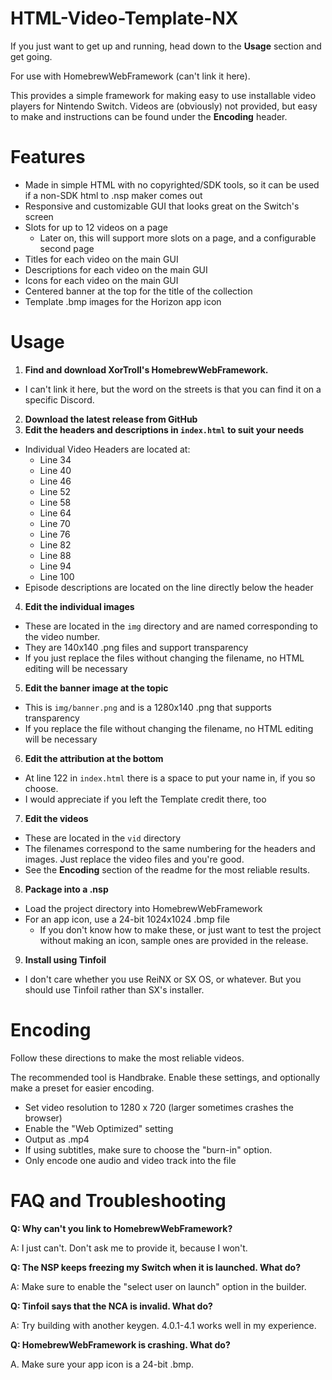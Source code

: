 # HTML-Video-Template-NX

If you just want to get up and running, head down to the **Usage** section and get going.

For use with HomebrewWebFramework (can't link it here).

This provides a simple framework for making easy to use installable video players for Nintendo Switch. Videos are (obviously) not provided, but easy to make and instructions can be found under the **Encoding** header.

# Features
- Made in simple HTML with no copyrighted/SDK tools, so it can be used if a non-SDK html to .nsp maker comes out
- Responsive and customizable GUI that looks great on the Switch's screen
- Slots for up to 12 videos on a page
  - Later on, this will support more slots on a page, and a configurable second page
- Titles for each video on the main GUI
- Descriptions for each video on the main GUI
- Icons for each video on the main GUI
- Centered banner at the top for the title of the collection
- Template .bmp images for the Horizon app icon

# Usage
1. **Find and download XorTroll's HomebrewWebFramework.** 
  - I can't link it here, but the word on the streets is that you can find it on a specific Discord.
2. **Download the latest release from GitHub**
3. **Edit the headers and descriptions in `index.html` to suit your needs**
  - Individual Video Headers are located at:
      - Line 34
      - Line 40
      - Line 46
      - Line 52
      - Line 58
      - Line 64
      - Line 70
      - Line 76
      - Line 82
      - Line 88
      - Line 94
      - Line 100
  - Episode descriptions are located on the line directly below the header
4. **Edit the individual images**
  - These are located in the `img` directory and are named corresponding to the video number.
  - They are 140x140 .png files and support transparency
  - If you just replace the files without changing the filename, no HTML editing will be necessary
5. **Edit the banner image at the topic**
  - This is `img/banner.png` and is a 1280x140 .png that supports transparency
  - If you replace the file without changing the filename, no HTML editing will be necessary
6. **Edit the attribution at the bottom**
  - At line 122 in `index.html` there is a space to put your name in, if you so choose.
  - I would appreciate if you left the Template credit there, too
7. **Edit the videos**
  - These are located in the `vid` directory
  - The filenames correspond to the same numbering for the headers and images. Just replace the video files and you're good.
  - See the **Encoding** section of the readme for the most reliable results.
8. **Package into a .nsp**
  - Load the project directory into HomebrewWebFramework
  - For an app icon, use a 24-bit 1024x1024 .bmp file
    - If you don't know how to make these, or just want to test the project without making an icon, sample ones are provided in the release.
9. **Install using Tinfoil**
  - I don't care whether you use ReiNX or SX OS, or whatever. But you should use Tinfoil rather than SX's installer.
  
# Encoding
Follow these directions to make the most reliable videos.

The recommended tool is Handbrake. Enable these settings, and optionally make a preset for easier encoding.

- Set video resolution to 1280 x 720 (larger sometimes crashes the browser)
- Enable the "Web Optimized" setting
- Output as .mp4
- If using subtitles, make sure to choose the "burn-in" option.
- Only encode one audio and video track into the file

# FAQ and Troubleshooting

**Q: Why can't you link to HomebrewWebFramework?**

A: I just can't. Don't ask me to provide it, because I won't.

**Q: The NSP keeps freezing my Switch when it is launched. What do?**

A: Make sure to enable the "select user on launch" option in the builder.

**Q: Tinfoil says that the NCA is invalid. What do?**

A: Try building with another keygen. 4.0.1-4.1 works well in my experience.

**Q: HomebrewWebFramework is crashing. What do?**

A. Make sure your app icon is a 24-bit .bmp.

